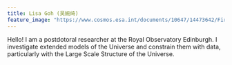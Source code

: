 ```yaml
---
title: Lisa Goh (吴婉绮)
feature_image: "https://www.cosmos.esa.int/documents/10647/14473642/First_Images_Perseus_Cluster_of_Galaxies_full.jpg"
---
```


Hello! I am a postdotoral researcher at the Royal Observatory Edinburgh. I investigate extended models of the Universe and constrain them with data, particularly with the Large Scale Structure of the Universe.
